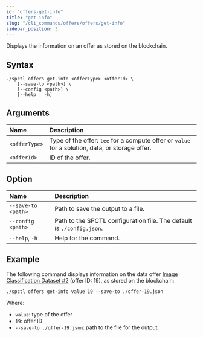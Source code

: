 ```yaml
---
id: "offers-get-info"
title: "get-info"
slug: "/cli_commands/offers/offers/get-info"
sidebar_position: 3
---
```


Displays the information on an offer as stored on the blockchain.

## Syntax

```
./spctl offers get-info <offerType> <offerId> \
    [--save-to <path>] \
    [--config <path>] \
    [--help | -h]
```

## Arguments

| **Name** | **Description** |
| :- | :- |
| `<offerType>` | Type of the offer: `tee` for a compute offer or `value` for a solution, data, or storage offer. |
| `<offerId>` | ID of the offer. |

## Option

| **Name** | **Description** 
| :- | :- |
| `--save-to <path>` | Path to save the output to a file. |
| `--config <path>` | Path to the SPCTL configuration file. The default is `./config.json`. |
| `--help`, `-h` | Help for the command. |

## Example

The following command displays information on the data offer [Image Classification Dataset #2](https://marketplace.superprotocol.com/data?offer=offerId%3D19) (offer ID: 19), as stored on the blockchain:

```
./spctl offers get-info value 19 --save-to ./offer-19.json
```

Where:

- `value`: type of the offer
- `19`: offer ID
- `--save-to ./offer-19.json`: path to the file for the output.